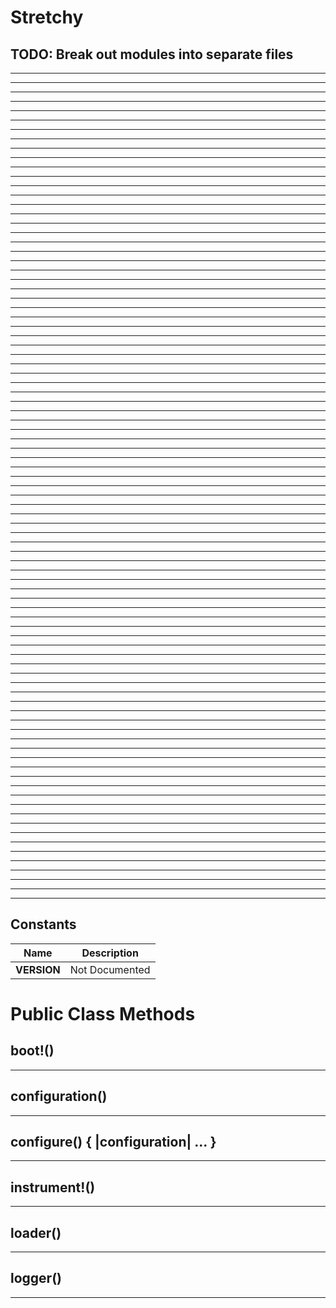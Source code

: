 # Stretchy [](#module-Stretchy) [](#top)
TODO: Break out modules into separate files
---
---
---
---
---
---
---
---
---
---
---
---
---
---
---
---
---
---
---
---
---
---
---
---
---
---
---
---
---
---
---
---
---
---
---
---
---
---
---
---
---
---
---
---
---
---
---
---
---
---
---
---
---
---
---
---
---
---
---
---
---
---
---
---
---
---
---
---
---
---
---
---
---
---
---
---
---
---
---
---
---
---
---
---
---
---
---
---
---
---
    
## Constants
| Name | Description |
| ---- | ----------- |
| **VERSION[](#VERSION)** | Not Documented |

# Public Class Methods

      
## boot!() [](#method-c-boot-21)
         
  
        
---


## configuration() [](#method-c-configuration)
         
  
        
---


## configure() { |configuration| ... } [](#method-c-configure)
         
  
        
---


## instrument!() [](#method-c-instrument-21)
         
  
        
---


## loader() [](#method-c-loader)
         
  
        
---


## logger() [](#method-c-logger)
         
  
        
---


